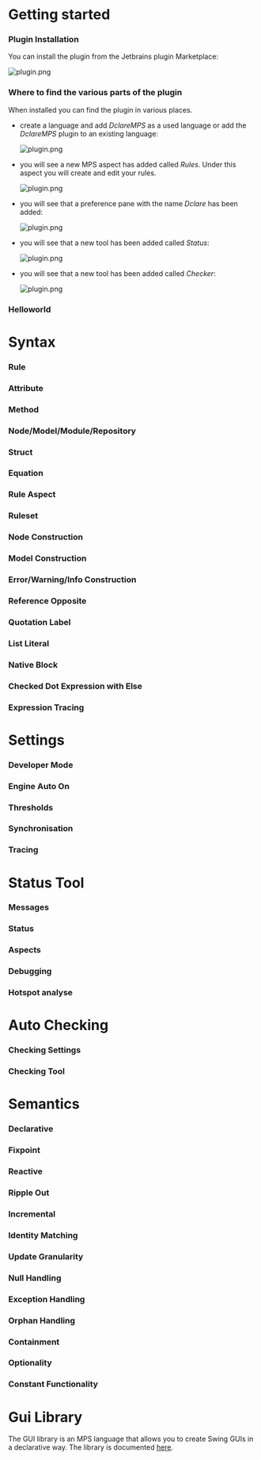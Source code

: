 # Getting started

### Plugin Installation

You can install the plugin from the Jetbrains plugin Marketplace:

![plugin.png](images/plugin.png)

### Where to find the various parts of the plugin

When installed you can find the plugin in various places.

- create a language and add _DclareMPS_ as a used language or add the _DclareMPS_ plugin to an existing language:

  ![plugin.png](images/use-dclareMPS-language.png)

- you will see a new MPS aspect has added called _Rules_. Under this aspect you will create and edit your rules.

  ![plugin.png](images/rules-aspect.png)

- you will see that a preference pane with the name _Dclare_ has been added:

  ![plugin.png](images/DclareEngineOnAtProjectOpen.png)

- you will see that a new tool has been added called _Status_:

  ![plugin.png](images/status-tool.png)

- you will see that a new tool has been added called _Checker_:

  ![plugin.png](images/checker-tool.png)

### Helloworld

# Syntax

### Rule

### Attribute

### Method

### Node/Model/Module/Repository

### Struct

### Equation

### Rule Aspect

### Ruleset

### Node Construction

### Model Construction

### Error/Warning/Info Construction

### Reference Opposite

### Quotation Label

### List Literal

### Native Block

### Checked Dot Expression with Else

### Expression Tracing

# Settings

### Developer Mode

### Engine Auto On

### Thresholds

### Synchronisation

### Tracing

# Status Tool

### Messages

### Status

### Aspects

### Debugging

### Hotspot analyse

# Auto Checking

### Checking Settings

### Checking Tool

# Semantics

### Declarative

### Fixpoint

### Reactive

### Ripple Out

### Incremental

### Identity Matching

### Update Granularity

### Null Handling

### Exception Handling

### Orphan Handling

### Containment

### Optionality

### Constant Functionality

# Gui Library

The GUI library is an MPS language that allows you to create Swing GUIs in a declarative way.
The library is documented [here](GUI).
